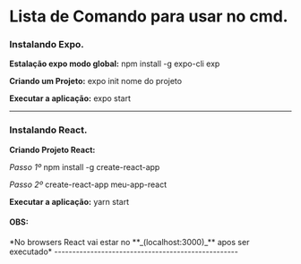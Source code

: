 # Lista de Comando para usar no cmd.


### Instalando Expo.


**Estalação expo modo global:** npm install -g expo-cli exp 



**Criando um Projeto:** expo init nome do projeto



**Executar a aplicação:** expo start

---------------------------------------------------

### Instalando React. 


**Criando Projeto React:** 

 *Passo 1º* npm install -g create-react-app
 
 *Passo 2º* create-react-app meu-app-react 
 
 
 **Executar a aplicação:** yarn start

<h4>OBS:</h4> *No browsers React vai estar no **_(localhost:3000)_** apos ser executado*
---------------------------------------------------

